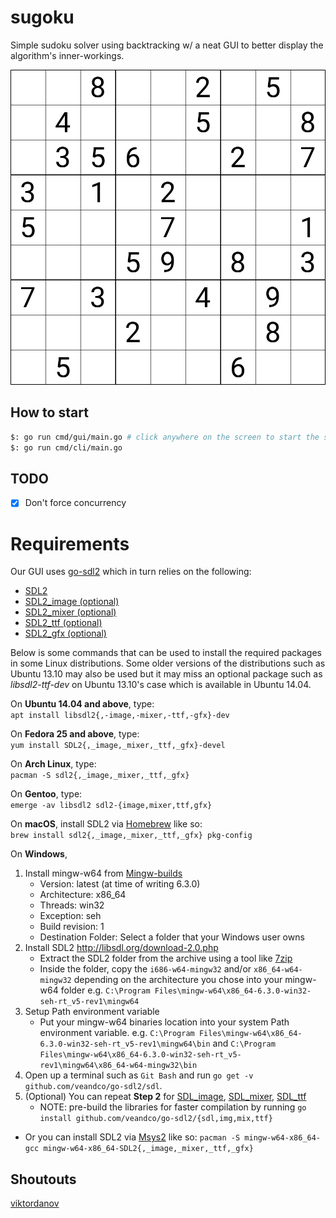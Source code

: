# sugoku

Simple sudoku solver using backtracking w/ a neat GUI to better display the algorithm's inner-workings.

![gif](gif.gif)

## How to start

```sh
$: go run cmd/gui/main.go # click anywhere on the screen to start the solving
$: go run cmd/cli/main.go
```

## TODO

- [x] Don't force concurrency

# Requirements

Our GUI uses [go-sdl2](https://github.com/veandco/go-sdl2) which in turn relies on the following:

- [SDL2](http://libsdl.org/download-2.0.php)
- [SDL2_image (optional)](http://www.libsdl.org/projects/SDL_image/)
- [SDL2_mixer (optional)](http://www.libsdl.org/projects/SDL_mixer/)
- [SDL2_ttf (optional)](http://www.libsdl.org/projects/SDL_ttf/)
- [SDL2_gfx (optional)](http://www.ferzkopp.net/wordpress/2016/01/02/sdl_gfx-sdl2_gfx/)

Below is some commands that can be used to install the required packages in
some Linux distributions. Some older versions of the distributions such as
Ubuntu 13.10 may also be used but it may miss an optional package such as
_libsdl2-ttf-dev_ on Ubuntu 13.10's case which is available in Ubuntu 14.04.

On **Ubuntu 14.04 and above**, type:\
`apt install libsdl2{,-image,-mixer,-ttf,-gfx}-dev`

On **Fedora 25 and above**, type:\
`yum install SDL2{,_image,_mixer,_ttf,_gfx}-devel`

On **Arch Linux**, type:\
`pacman -S sdl2{,_image,_mixer,_ttf,_gfx}`

On **Gentoo**, type:\
`emerge -av libsdl2 sdl2-{image,mixer,ttf,gfx}`

On **macOS**, install SDL2 via [Homebrew](http://brew.sh) like so:\
`brew install sdl2{,_image,_mixer,_ttf,_gfx} pkg-config`

On **Windows**,

1. Install mingw-w64 from [Mingw-builds](http://mingw-w64.org/doku.php/download/mingw-builds)
   - Version: latest (at time of writing 6.3.0)
   - Architecture: x86_64
   - Threads: win32
   - Exception: seh
   - Build revision: 1
   - Destination Folder: Select a folder that your Windows user owns
2. Install SDL2 http://libsdl.org/download-2.0.php
   - Extract the SDL2 folder from the archive using a tool like [7zip](http://7-zip.org)
   - Inside the folder, copy the `i686-w64-mingw32` and/or `x86_64-w64-mingw32` depending on the architecture you chose into your mingw-w64 folder e.g. `C:\Program Files\mingw-w64\x86_64-6.3.0-win32-seh-rt_v5-rev1\mingw64`
3. Setup Path environment variable
   - Put your mingw-w64 binaries location into your system Path environment variable. e.g. `C:\Program Files\mingw-w64\x86_64-6.3.0-win32-seh-rt_v5-rev1\mingw64\bin` and `C:\Program Files\mingw-w64\x86_64-6.3.0-win32-seh-rt_v5-rev1\mingw64\x86_64-w64-mingw32\bin`
4. Open up a terminal such as `Git Bash` and run `go get -v github.com/veandco/go-sdl2/sdl`.
5. (Optional) You can repeat **Step 2** for [SDL_image](https://www.libsdl.org/projects/SDL_image), [SDL_mixer](https://www.libsdl.org/projects/SDL_mixer), [SDL_ttf](https://www.libsdl.org/projects/SDL_ttf)
   - NOTE: pre-build the libraries for faster compilation by running `go install github.com/veandco/go-sdl2/{sdl,img,mix,ttf}`

- Or you can install SDL2 via [Msys2](https://msys2.github.io) like so:
  `pacman -S mingw-w64-x86_64-gcc mingw-w64-x86_64-SDL2{,_image,_mixer,_ttf,_gfx}`

## Shoutouts

[viktordanov](https://github.com/viktordanov)
